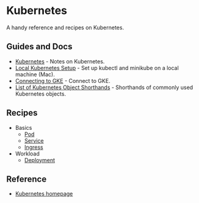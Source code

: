 # Kubernetes

A handy reference and recipes on Kubernetes.

## Guides and Docs

* [Kubernetes](docs/notes.md) - Notes on Kubernetes.
* [Local Kubernetes Setup](docs/local-setup.md) - Set up kubectl and minikube on a local machine (Mac).
* [Connecting to GKE](docs/gke.md) - Connect to GKE.
* [List of Kubernetes Object Shorthands](docs/short-hands.md) - Shorthands of commonly used Kubernetes objects.

## Recipes

* Basics
  * [Pod](pod)
  * [Service](service)
  * [Ingress](ingress)
* Workload
  * [Deployment](deployment)

## Reference

* [Kubernetes homepage](https://kubernetes.io/)

